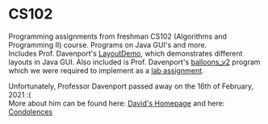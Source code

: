 # CS102
Programming assignments from freshman CS102 (Algorithms and Programming II) course. Programs on Java GUI's and more.  
Includes Prof. Davenport's <a href="https://github.com/efebeydogan01/CS102/blob/main/LayoutDemo.jar" target="_blank">LayoutDemo</a>, which demonstrates different layouts in Java GUI. Also included is Prof. Davenport's <a href="https://github.com/efebeydogan01/CS102/blob/main/balloons_v2.jar" target="_blank">balloons_v2</a> program which we were required to implement as a <a href="https://github.com/efebeydogan01/CS102/tree/main/lab04b" target="_blank">lab assignment</a>.


Unfortunately, Professor Davenport passed away on the 16th of February, 2021 :(  
More about him can be found here: <a href="http://www.cs.bilkent.edu.tr/~david/david.html" target="_blank">David's Homepage</a>
and here: <a href="http://www.taziye.bilkent.edu.tr/DavidDavenport" target="_blank">Condolences</a>

